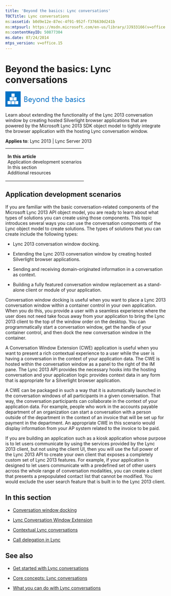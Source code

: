 ```yaml
---
title: 'Beyond the basics: Lync conversations'
TOCTitle: Lync conversations
ms:assetid: b0d9e12e-87ec-4f91-952f-f376630d241b
ms:mtpsurl: https://msdn.microsoft.com/en-us/library/JJ933166(v=office.15)
ms:contentKeyID: 50877304
ms.date: 07/24/2014
mtps_version: v=office.15
---
```


# Beyond the basics: Lync conversations

![Beyond the basics topic](images/JJ937254.mod_icon_beyondbasics_long(Office.15).png "Beyond the basics topic")

Learn about extending the functionality of the Lync 2013 conversation window by creating hosted Silverlight browser applications that are powered by the Microsoft Lync 2013 SDK object model to tightly integrate the browser application with the hosting Lync conversation window.



**Applies to**: Lync 2013 | Lync Server 2013

<table>
<colgroup>
<col style="width: 100%" />
</colgroup>
<tbody>
<tr class="odd">
<td><p><strong>In this article</strong><br />
Application development scenarios<br />
In this section<br />
Additional resources</p></td>
</tr>
</tbody>
</table>

## Application development scenarios

If you are familiar with the basic conversation-related components of the Microsoft Lync 2013 API object model, you are ready to learn about what types of solutions you can create using those components. This topic introduces several ways you can use the conversation components of the Lync object model to create solutions. The types of solutions that you can create include the following types:

  - Lync 2013 conversation window docking.

  - Extending the Lync 2013 conversation window by creating hosted Silverlight browser applications.

  - Sending and receiving domain-originated information in a conversation as context.

  - Building a fully featured conversation window replacement as a stand-alone client or module of your application.

Conversation window docking is useful when you want to place a Lync 2013 conversation window within a container control in your own application. When you do this, you provide a user with a seamless experience where the user does not need take focus away from your application to bring the Lync 2013 client to the top of the window order on the desktop. You can programmatically start a conversation window, get the handle of your container control, and then dock the new conversation window in the container.

A Conversation Window Extension (CWE) application is useful when you want to present a rich contextual experience to a user while the user is having a conversation in the context of your application data. The CWE is hosted within the conversation window as a panel to the right of the IM pane. The Lync 2013 API provides the necessary hooks into the hosting conversation and your application logic provides context data in any form that is appropriate for a Silverlight browser application.

A CWE can be packaged in such a way that it is automatically launched in the conversation windows of all participants in a given conversation. That way, the conversation participants can collaborate in the context of your application data. For example, people who work in the accounts payable department of an organization can start a conversation with a person outside of the department in the context of an invoice that will be set up for payment in the department. An appropriate CWE in this scenario would display information from your AP system related to the invoice to be paid.

If you are building an application such as a kiosk application whose purpose is to let users communicate by using the services provided by the Lync 2013 client, but not using the client UI, then you will use the full power of the Lync 2013 API to create your own client that exposes a completely custom set of Lync 2013 features. For example, if your application is designed to let users communicate with a predefined set of other users across the whole range of conversation modalities, you can create a client that presents a prepopulated contact list that cannot be modified. You would exclude the user search feature that is built in to the Lync 2013 client.

## In this section

  - [Conversation window docking](conversation-window-docking.md)

  - [Lync Conversation Window Extension](lync-conversation-window-extension.md)

  - [Contextual Lync conversations](contextual-lync-conversations.md)

  - [Call delegation in Lync](call-delegation-in-lync.md)

## See also

  - [Get started with Lync conversations](get-started-with-lync-conversations.md)

  - [Core concepts: Lync conversations](core-concepts-lync-conversations.md)

  - [What you can do with Lync conversations](what-you-can-do-with-lync-conversations.md)

